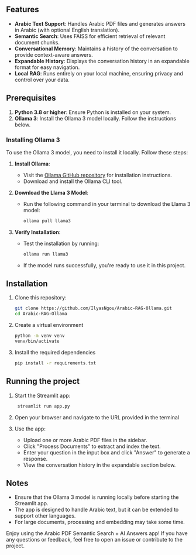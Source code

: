 ## Features

- **Arabic Text Support**: Handles Arabic PDF files and generates answers in Arabic (with optional English translation).
- **Semantic Search**: Uses FAISS for efficient retrieval of relevant document chunks.
- **Conversational Memory**: Maintains a history of the conversation to provide context-aware answers.
- **Expandable History**: Displays the conversation history in an expandable format for easy navigation.
- **Local RAG**: Runs entirely on your local machine, ensuring privacy and control over your data.

## Prerequisites

1. **Python 3.8 or higher**: Ensure Python is installed on your system.
2. **Ollama 3**: Install the Ollama 3 model locally. Follow the instructions below.

### Installing Ollama 3

To use the Ollama 3 model, you need to install it locally. Follow these steps:

1. **Install Ollama**:
   - Visit the [Ollama GitHub repository](https://github.com/ollama/ollama) for installation instructions.
   - Download and install the Ollama CLI tool.

2. **Download the Llama 3 Model**:
   - Run the following command in your terminal to download the Llama 3 model:
     ```bash
     ollama pull llama3
     ```

3. **Verify Installation**:
   - Test the installation by running:
     ```bash
     ollama run llama3
     ```
   - If the model runs successfully, you're ready to use it in this project.

## Installation

1. Clone this repository:
   ```bash
   git clone https://github.com/IlyasNgou/Arabic-RAG-Ollama.git
   cd Arabic-RAG-Ollama
   ```
2. Create a virtual environment
   ```bash
   python -m venv venv
   venv/bin/activate
   ```
3. Install the required dependencies
   ```bash
   pip install -r requirements.txt
   ```

## Running the project
1. Start the Streamlit app:
   ```bash
    streamlit run app.py
   ```
2. Open your browser and navigate to the URL provided in the terminal

3. Use the app:
   * Upload one or more Arabic PDF files in the sidebar.
   * Click "Process Documents" to extract and index the text.
   * Enter your question in the input box and click "Answer" to generate a response.
   * View the conversation history in the expandable section below.

## Notes
   * Ensure that the Ollama 3 model is running locally before starting the Streamlit app.
   * The app is designed to handle Arabic text, but it can be extended to support other languages.
   * For large documents, processing and embedding may take some time.

     

Enjoy using the Arabic PDF Semantic Search + AI Answers app! If you have any questions or feedback, feel free to open an issue or contribute to the project.
